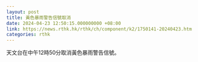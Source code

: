 ```yaml
---
layout: post
title: 黃色暴雨警告信號取消
date: 2024-04-23 12:50:15.000000000 +08:00
link: https://news.rthk.hk/rthk/ch/component/k2/1750141-20240423.htm
categories: rthk
---
```


天文台在中午12時50分取消黃色暴雨警告信號。
